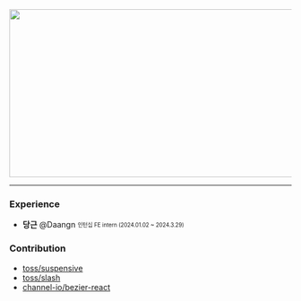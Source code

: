 <a href="https://github.com/devxb/gitanimals">
<img
  src="https://render.gitanimals.org/farms/SEOKKAMONI"
  width="600"
  height="300"
/>
</a>

---

### Experience

- **당근** @Daangn <sub><sup>인턴십 FE intern (2024.01.02 ~ 2024.3.29)</sup></sub>

### Contribution
- [toss/suspensive](https://github.com/toss/suspensive/react/commits?author=SEOKKAMONI)
- [toss/slash](https://github.com/toss/slash/pulls?q=is%3Apr+author%3ASEOKKAMONI+is%3Aclosed)
- [channel-io/bezier-react](https://github.com/channel-io/bezier-react/pulls?q=is%3Apr+author%3ASEOKKAMONI+is%3Aclosed)
